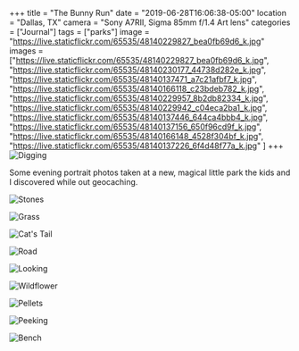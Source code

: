 +++
title = "The Bunny Run"
date = "2019-06-28T16:06:38-05:00"
location = "Dallas, TX"
camera = "Sony A7RII, Sigma 85mm f/1.4 Art lens"
categories = ["Journal"]
tags = ["parks"]
image = "https://live.staticflickr.com/65535/48140229827_bea0fb69d6_k.jpg"
images = ["https://live.staticflickr.com/65535/48140229827_bea0fb69d6_k.jpg",
"https://live.staticflickr.com/65535/48140230177_44738d282e_k.jpg",
"https://live.staticflickr.com/65535/48140137471_a7c21afbf7_k.jpg",
"https://live.staticflickr.com/65535/48140166118_c23bdeb782_k.jpg",
"https://live.staticflickr.com/65535/48140229957_8b2db82334_k.jpg",
"https://live.staticflickr.com/65535/48140229942_c04eca2ba1_k.jpg",
"https://live.staticflickr.com/65535/48140137446_644ca4bbb4_k.jpg",
"https://live.staticflickr.com/65535/48140137156_650f96cd9f_k.jpg",
"https://live.staticflickr.com/65535/48140166148_4528f304bf_k.jpg",
"https://live.staticflickr.com/65535/48140137226_6f4d48f77a_k.jpg"
]
+++
![Digging](https://live.staticflickr.com/65535/48140229827_bea0fb69d6_k.jpg)
<!--more-->
Some evening portrait photos taken at a new, magical little park the kids and I discovered while out geocaching.

![Stones](https://live.staticflickr.com/65535/48140230177_44738d282e_k.jpg)

![Grass](https://live.staticflickr.com/65535/48140137471_a7c21afbf7_k.jpg)

![Cat's Tail](https://live.staticflickr.com/65535/48140166118_c23bdeb782_k.jpg)

![Road](https://live.staticflickr.com/65535/48140229957_8b2db82334_k.jpg)

![Looking](https://live.staticflickr.com/65535/48140229942_c04eca2ba1_k.jpg)

![Wildflower](https://live.staticflickr.com/65535/48140137446_644ca4bbb4_k.jpg)

![Pellets](https://live.staticflickr.com/65535/48140137156_650f96cd9f_k.jpg)

![Peeking](https://live.staticflickr.com/65535/48140166148_4528f304bf_k.jpg)

![Bench](https://live.staticflickr.com/65535/48140137226_6f4d48f77a_k.jpg)
